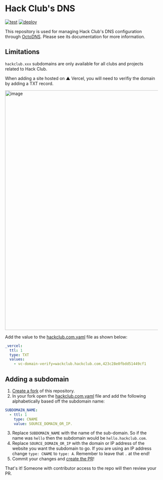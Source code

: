 # Hack Club's DNS

[![test](https://github.com/hackclub/dns/workflows/test/badge.svg)](https://github.com/hackclub/dns/actions?query=workflow%3Atest)
[![deploy](https://github.com/hackclub/dns/workflows/deploy/badge.svg)](https://github.com/hackclub/dns/actions?query=workflow%3Adeploy)

This repository is used for managing Hack Club's DNS configuration through [OctoDNS](https://github.com/github/octodns). Please see its documentation for more information.

## Limitations

`hackclub.xxx` subdomains are only available for all clubs and projects related to Hack Club.

When adding a site hosted on ▲ Vercel, you will need to verifiy the domain by adding a TXT record.

<img width="787" alt="image" src="https://user-images.githubusercontent.com/63619830/171483050-68d3123b-3b16-4293-b7f1-f5259f6d039b.png">

Add the value to the [hackclub.com.yaml](./hackclub.com.yaml) file as shown below:

```yaml
_vercel:
  ttl: 1
  type: TXT
  values:
    - vc-domain-verify=wackclub.hackclub.com,423c28e0fbdd51449cf1
 ```

## Adding a subdomain

1. [Create a fork](https://docs.github.com/en/free-pro-team@latest/github/getting-started-with-github/fork-a-repo) of this repository.
2. In your fork open the [hackclub.com.yaml](./hackclub.com.yaml) file and add the following alphabetically based off the subdomain name:

```yaml
SUBDOMAIN_NAME:
  - ttl: 1
    type: CNAME
    value: SOURCE_DOMAIN_OR_IP.
```

3. Replace `SUBDOMAIN_NAME` with the name of the sub-domain. So if the name was `hello` then the subdomain would be `hello.hackclub.com`.
4. Replace `SOURCE_DOMAIN_OR_IP` with the domain or IP address of the website you want the subdomain to go. If you are using an IP address change `type: CNAME` to `type: A`. Remember to leave that `.` at the end!
5. Commit your changes and [create the PR](https://docs.github.com/en/free-pro-team@latest/github/collaborating-with-issues-and-pull-requests/creating-a-pull-request-from-a-fork)!

That's it! Someone with contributor access to the repo will then review your PR.
